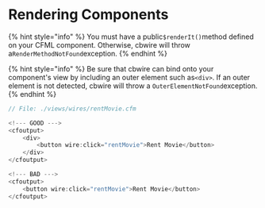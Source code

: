 # Rendering Components

{% hint style="info" %}
You must have a public`$renderIt()`method defined on your CFML component. Otherwise, cbwire will throw a`RenderMethodNotFound`exception.
{% endhint %}

{% hint style="info" %}
Be sure that cbwire can bind onto your component's view by including an outer element such as`<div>`. If an outer element is not detected, cbwire will throw a `OuterElementNotFound`exception.
{% endhint %}

```javascript
// File: ./views/wires/rentMovie.cfm

<!--- GOOD --->
<cfoutput>
    <div>
        <button wire:click="rentMovie">Rent Movie</button>
    </div>
</cfoutput>

<!--- BAD --->
<cfoutput>
    <button wire:click="rentMovie">Rent Movie</button>
</cfoutput>
```

